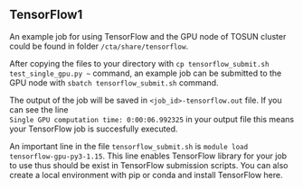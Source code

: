 ## TensorFlow1
An example job for using TensorFlow and the GPU node of TOSUN cluster could be found in folder `/cta/share/tensorflow`.  

After copying the files to your directory with `cp tensorflow_submit.sh test_single_gpu.py ~` command, an example job can be submitted to the GPU node with 
`sbatch tensorflow_submit.sh` command.  

The output of the job will be saved in `<job_id>-tensorflow.out` file. If you can see the line  
`Single GPU computation time: 0:00:06.992325`
in your output file this means your TensorFlow job is succesfully executed.

An important line in the file `tensorflow_submit.sh`
is `module load tensorflow-gpu-py3-1.15`. This line enables TensorFlow library for your job to use thus should be exist in TensorFlow submission scripts.
You can also create a local environment with pip or conda and install TensorFlow here. 
